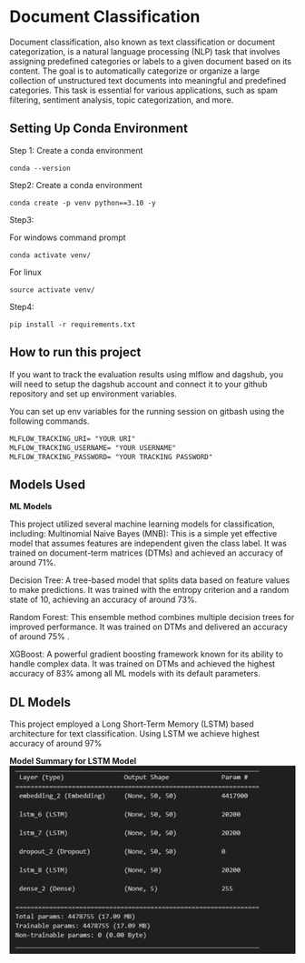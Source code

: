 # Document Classification

Document classification, also known as text classification or document categorization, is a natural language processing (NLP) task that involves assigning predefined categories or labels to a given document based on its content. The goal is to automatically categorize or organize a large collection of unstructured text documents into meaningful and predefined categories. This task is essential for various applications, such as spam filtering, sentiment analysis, topic categorization, and more.

## Setting Up Conda Environment

Step 1: Create a conda environment

```
conda --version
```

Step2: Create a conda environment

```
conda create -p venv python==3.10 -y
```

Step3:

For windows command prompt

```
conda activate venv/
```

For linux

```
source activate venv/
```

Step4:

```
pip install -r requirements.txt
```

## How to run this project

If you want to track the evaluation results using mlflow and dagshub, you will need to setup the dagshub account and connect it to your github repository and set up environment variables.

You can set up env variables for the running session on gitbash using the following commands.

```
MLFLOW_TRACKING_URI= "YOUR URI"
MLFLOW_TRACKING_USERNAME= "YOUR USERNAME"
MLFLOW_TRACKING_PASSWORD= "YOUR TRACKING PASSWORD"
```

## Models Used

**ML Models**

This project utilized several machine learning models for classification, including:
Multinomial Naive Bayes (MNB): This is a simple yet effective model that assumes features are independent given the class label. It was trained on document-term matrices (DTMs) and achieved an accuracy of around 71%.

Decision Tree: A tree-based model that splits data based on feature values to make predictions. It was trained with the entropy criterion and a random state of 10, achieving an accuracy of around 73%.

Random Forest: This ensemble method combines multiple decision trees for improved performance. It was trained on DTMs and delivered an accuracy of around 75% .

XGBoost: A powerful gradient boosting framework known for its ability to handle complex data. It was trained on DTMs and achieved the highest accuracy of 83% among all ML models with its default parameters.

## DL Models

This project employed a Long Short-Term Memory (LSTM) based architecture for text classification.
Using LSTM we achieve highest accuracy of around 97%

**Model Summary for LSTM Model**
![Alt text](image.png)
